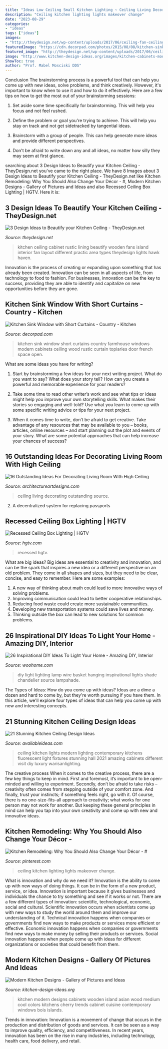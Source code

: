 ```yaml
---
title: "Ideas Low Ceiling Small Kitchen Lighting ~ Ceiling Living Decorating Outstanding Source"
description: "Ceiling kitchen lighting lights makeover change"
date: "2023-08-29"
categories:
- "ideas"
tags: ["ideas"]
images:
- "http://theydesign.net/wp-content/uploads/2017/06/ceiling-fan-ceiling-fans-with-lights-different-types-of-kitchen-throughout-kitchen-ceiling-fans-3-design-ideas-to-beautify-your-kitchen-ceiling-1.jpg"
featuredImage: "https://cdn.decorpad.com/photos/2015/08/08/kitchen-sink-window-short-curtains-glass-and-steel-door-topiaries.jpg"
featured_image: "http://theydesign.net/wp-content/uploads/2017/06/ceiling-fan-ceiling-fans-with-lights-different-types-of-kitchen-throughout-kitchen-ceiling-fans-3-design-ideas-to-beautify-your-kitchen-ceiling-1.jpg"
image: "http://www.kitchen-design-ideas.org/images/kitchen-cabinets-modern-medium-wood-025-s3122295-island-luxury.jpg"
ShowToc: true
author: "Prof. Mabel Mosciski DDS"
---
```



Conclusion
The brainstorming process is a powerful tool that can help you come up with new ideas, solve problems, and think creatively. However, it's important to know when to use it and how to do it effectively. Here are a few tips on how to get the most out of your brainstorming sessions:
1. Set aside some time specifically for brainstorming. This will help you focus and not feel rushed.

2. Define the problem or goal you're trying to achieve. This will help you stay on track and not get sidetracked by tangential ideas.

3. Brainstorm with a group of people. This can help generate more ideas and provide different perspectives.

4. Don't be afraid to write down any and all ideas, no matter how silly they may seem at first glance.

	

		
searching about 3 Design Ideas to Beautify your Kitchen Ceiling - TheyDesign.net you've came to the right place. We have 8 Images about 3 Design Ideas to Beautify your Kitchen Ceiling - TheyDesign.net like Kitchen Remodeling: Why You Should Also Change Your Décor - #, Modern Kitchen Designs - Gallery of Pictures and Ideas and also Recessed Ceiling Box Lighting | HGTV. Here it is:
		
    
## 3 Design Ideas To Beautify Your Kitchen Ceiling - TheyDesign.net

<img loading=lazy src="http://theydesign.net/wp-content/uploads/2017/06/ceiling-fan-ceiling-fans-with-lights-different-types-of-kitchen-throughout-kitchen-ceiling-fans-3-design-ideas-to-beautify-your-kitchen-ceiling-1.jpg" onerror="this.onerror=null;this.src='https://tse3.mm.bing.net/th?id=OIP.htbKEH8IzQBiowLxDkC0lgHaFz&amp;pid=15.1';" alt="3 Design Ideas to Beautify your Kitchen Ceiling - TheyDesign.net">

_Source: theydesign.net_

>kitchen ceiling cabinet rustic lining beautify wooden fans island interior fan layout different practic area types theydesign lights hawk haven. 

	

Innovation is the process of creating or expanding upon something that has already been created. Innovation can be seen in all aspects of life, from technology to food to fashion. For businesses, innovation can be the key to success, providing they are able to identify and capitalize on new opportunities before they are gone.

    
## Kitchen Sink Window With Short Curtains - Country - Kitchen

<img loading=lazy src="https://cdn.decorpad.com/photos/2015/08/08/kitchen-sink-window-short-curtains-glass-and-steel-door-topiaries.jpg" onerror="this.onerror=null;this.src='https://tse3.mm.bing.net/th?id=OIP.42d1fk1ajrPqnhyvaOvjsAHaLI&amp;pid=15.1';" alt="Kitchen Sink Window with Short Curtains - Country - Kitchen">

_Source: decorpad.com_

>kitchen sink window short curtains country farmhouse windows modern cabinets ceiling wood rustic curtain topiaries door french space open. 

	

What are some ideas you have for writing?
1. Start by brainstorming a few ideas for your next writing project. What do you want to say? What does your story tell? How can you create a powerful and memorable experience for your readers?
2. Take some time to read other writer’s work and see what tips or ideas might help you improve your own storytelling skills. What makes their stories so engaging and well-told? Use what you learn to come up with some specific writing advice or tips for your next project.

3. When it comes time to write, don’t be afraid to get creative. Take advantage of any resources that may be available to you – books, articles, online resources – and start planning out the plot and events of your story. What are some potential approaches that can help increase your chances of success?

    
## 16 Outstanding Ideas For Decorating Living Room With High Ceiling

<img loading=lazy src="https://www.architectureartdesigns.com/wp-content/uploads/2017/05/9-630x946.jpg" onerror="this.onerror=null;this.src='https://tse1.mm.bing.net/th?id=OIP.Mn56B_zRhq2OlXbisfuWdAHaLH&amp;pid=15.1';" alt="16 Outstanding Ideas For Decorating Living Room With High Ceiling">

_Source: architectureartdesigns.com_

>ceiling living decorating outstanding source. 

	

2. A decentralized system for replacing passports 

    
## Recessed Ceiling Box Lighting | HGTV

<img loading=lazy src="https://hgtvhome.sndimg.com/content/dam/images/hgtv/fullset/2007/11/28/1/HRIPR-110_Ceiling.jpg.rend.hgtvcom.616.462.suffix/1400942173930.jpeg" onerror="this.onerror=null;this.src='https://tse1.mm.bing.net/th?id=OIP.0SCfR6R8JDdZDd3y0d1zJQHaFj&amp;pid=15.1';" alt="Recessed Ceiling Box Lighting | HGTV">

_Source: hgtv.com_

>recessed hgtv. 

	

What are big ideas?
Big ideas are essential to creativity and innovation, and can be the spark that inspires a new idea or a different perspective on an old problem. They come in all shapes and sizes, but they need to be clear, concise, and easy to remember. Here are some examples:
1. A new way of thinking about math could lead to more innovative ways of solving problems. 
2. Improving communication could lead to better cooperative relationships. 
3. Reducing food waste could create more sustainable communities. 
4. Developing new transportation systems could save lives and money. 
5. Thinking outside the box can lead to new solutions for common problems.

    
## 26 Inspirational DIY Ideas To Light Your Home - Amazing DIY, Interior

<img loading=lazy src="http://www.woohome.com/wp-content/uploads/2013/09/DIY-Lighting-Ideas-23-11.jpg" onerror="this.onerror=null;this.src='https://tse4.mm.bing.net/th?id=OIP.w0HDiZvXm_qpGkp1CHhI0QHaQA&amp;pid=15.1';" alt="26 Inspirational DIY Ideas To Light Your Home - Amazing DIY, Interior">

_Source: woohome.com_

>diy light lighting lamp wire basket hanging inspirational lights shade chandelier source lampshade. 

	

The Types of Ideas: How do you come up with ideas?
Ideas are a dime a dozen and hard to come by, but they're worth pursuing if you have them. In this article, we'll explore four types of ideas that can help you come up with new and interesting concepts.

    
## 21 Stunning Kitchen Ceiling Design Ideas

<img loading=lazy src="http://www.availableideas.com/wp-content/uploads/2016/03/Modern-Kitchen-Lighting-Ceiling-1.jpg" onerror="this.onerror=null;this.src='https://tse1.mm.bing.net/th?id=OIP.XKKUKj-GUopFowSzzHX92wHaKC&amp;pid=15.1';" alt="21 Stunning Kitchen Ceiling Design Ideas">

_Source: availableideas.com_

>ceiling kitchen lights modern lighting contemporary kitchens fluorescent light fixtures stunning hall 2021 amazing cabinets different visit diy luxury warisanlighting. 

	

The creative process
When it comes to the creative process, there are a few key things to keep in mind. First and foremost, it’s important to be open-minded and willing to experiment. Secondly, don’t be afraid to take risks – creativity often comes from stepping outside of your comfort zone. And finally, trust your instincts; if something feels right, go with it.
Of course, there is no one-size-fits-all approach to creativity; what works for one person may not work for another. But keeping these general principles in mind can help you tap into your own creativity and come up with new and innovative ideas.

    
## Kitchen Remodeling: Why You Should Also Change Your Décor - #

<img loading=lazy src="https://i.pinimg.com/736x/81/7f/1c/817f1c7e374a965521e796ea6badb2f3.jpg" onerror="this.onerror=null;this.src='https://tse1.mm.bing.net/th?id=OIP.61aV1g2GVbT_K_Gm3r3xVAHaJ3&amp;pid=15.1';" alt="Kitchen Remodeling: Why You Should Also Change Your Décor - #">

_Source: pinterest.com_

>ceiling kitchen lighting lights makeover change. 

	

What is innovation and why do we need it?
Innovation is the ability to come up with new ways of doing things. It can be in the form of a new product, service, or idea. Innovation is important because it gives businesses and individuals the chance to try something and see if it works or not.
There are a few different types of innovation: scientific, technological, economic, social and cultural. Scientific innovation occurs when scientists come up with new ways to study the world around them and improve our understanding of it. Technical innovation happens when companies or governments find new ways to make products or services more efficient or effective. Economic innovation happens when companies or governments find new ways to make money by selling their products or services. Social innovation happens when people come up with ideas for different organizations or societies that could benefit from them.

    
## Modern Kitchen Designs - Gallery Of Pictures And Ideas

<img loading=lazy src="http://www.kitchen-design-ideas.org/images/kitchen-cabinets-modern-medium-wood-025-s3122295-island-luxury.jpg" onerror="this.onerror=null;this.src='https://tse4.mm.bing.net/th?id=OIP.VzrFKWUQzG2ywZAFoq4WxQHaFU&amp;pid=15.1';" alt="Modern Kitchen Designs - Gallery of Pictures and Ideas">

_Source: kitchen-design-ideas.org_

>kitchen modern designs cabinets wooden island asian wood medium cool colors kitchens cherry trends cabinet cuisine contemporary windows bois islands. 

	

Trends in innovation:
Innovation is a movement of change that occurs in the production and distribution of goods and services. It can be seen as a way to improve quality, efficiency, and competitiveness. In recent years, innovation has been on the rise in many industries, including technology, health care, food delivery, and retail.

